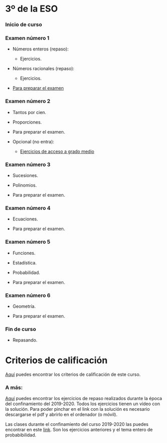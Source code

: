 # 3º de la ESO

### Inicio de curso

### Examen número 1
* Números enteros (repaso):
    + Ejercicios.

* Números racionales (repaso):
    + Ejercicios.

* [Para preparar el examen](e3_examen01_pe.pdf)

### Examen número 2
* Tantos por cien.
* Proporciones.
* Para preparar el examen.

* Opcional (no entra):
  + [Ejercicios de acceso a grado medio](e3_proporciones_gm.pdf)

### Examen número 3
* Sucesiones.
* Polinomios.

* Para preparar el examen.

### Examen número 4
* Ecuaciones.

* Para preparar el examen.

### Examen número 5
* Funciones.
* Estadística.
* Probabilidad.

* Para preparar el examen.

### Examen número 6
* Geometría.

* Para preparar el examen.

### Fin de curso
* Repasando.


# Criterios de calificación
[Aquí](../criterios/criterios_calificacion.pdf) puedes encontrar los criterios
de calificación de este curso. 

### A más:

[Aquí](e3_pandemia_ct.pdf) puedes encontrar los ejercicios de repaso
realizados durante la época del confinamiento del 2019-2020. Todos los
ejercicios tienen un vídeo con la solución. Para poder pinchar en el link con
la solución es necesario descargarse el pdf y abrirlo en el ordenador (o
móvil).


Las clases durante el confinamiento del curso 2019-2020 las puedes encontrar 
en este [link](../confinamiento/E3A/README.md). Son los ejercicios anteriores
y el tema entero de probabibilidad.


